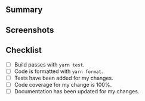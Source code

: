 <!--
Before making a PR, please read our contributing guidelines
https://github.com/aesthetic-suite/framework/blob/main/CONTRIBUTING.md
-->

<!-- If fixing an issue, uncomment the following and include a link/issue number. -->

<!-- Fixes issue # -->

## Summary

<!-- Explain the **motivation** for making this change. What existing problem does the pull request solve? -->

## Screenshots

<!-- If applicable, screenshots or videos of the change working correctly. -->

## Checklist

- [ ] Build passes with `yarn test`.
- [ ] Code is formatted with `yarn format`.
- [ ] Tests have been added for my changes.
- [ ] Code coverage for my change is 100%.
- [ ] Documentation has been updated for my changes.
